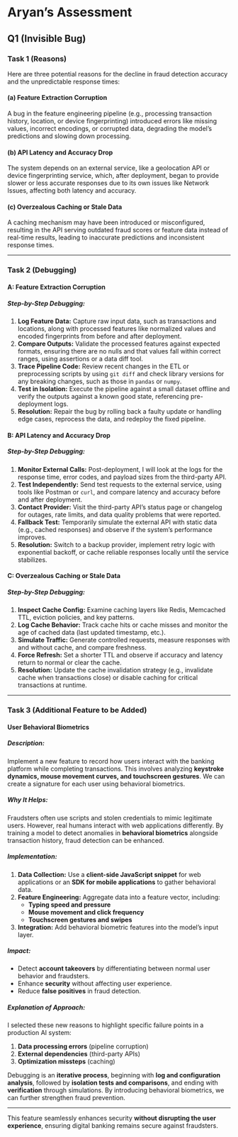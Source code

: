 # Aryan’s Assessment

## Q1 (Invisible Bug)

### Task 1 (Reasons)

Here are three potential reasons for the decline in fraud detection accuracy and the unpredictable response times:

#### (a) Feature Extraction Corruption

A bug in the feature engineering pipeline (e.g., processing transaction history, location, or device fingerprinting) introduced errors like missing values, incorrect encodings, or corrupted data, degrading the model’s predictions and slowing down processing.

#### (b) API Latency and Accuracy Drop

The system depends on an external service, like a geolocation API or device fingerprinting service, which, after deployment, began to provide slower or less accurate responses due to its own issues like Network Issues, affecting both latency and accuracy.

#### (c) Overzealous Caching or Stale Data

A caching mechanism may have been introduced or misconfigured, resulting in the API serving outdated fraud scores or feature data instead of real-time results, leading to inaccurate predictions and inconsistent response times.

----------

### Task 2 (Debugging)

#### **A: Feature Extraction Corruption**

##### **Step-by-Step Debugging:**

1.  **Log Feature Data:** Capture raw input data, such as transactions and locations, along with processed features like normalized values and encoded fingerprints from before and after deployment.
2.  **Compare Outputs:** Validate the processed features against expected formats, ensuring there are no nulls and that values fall within correct ranges, using assertions or a data diff tool.
3.  **Trace Pipeline Code:** Review recent changes in the ETL or preprocessing scripts by using `git diff` and check library versions for any breaking changes, such as those in `pandas` or `numpy`.
4.  **Test in Isolation:** Execute the pipeline against a small dataset offline and verify the outputs against a known good state, referencing pre-deployment logs.
5.  **Resolution:** Repair the bug by rolling back a faulty update or handling edge cases, reprocess the data, and redeploy the fixed pipeline.

#### **B: API Latency and Accuracy Drop**

##### **Step-by-Step Debugging:**

1.  **Monitor External Calls:** Post-deployment, I will look at the logs for the response time, error codes, and payload sizes from the third-party API.
2.  **Test Independently:** Send test requests to the external service, using tools like Postman or `curl`, and compare latency and accuracy before and after deployment.
3.  **Contact Provider:** Visit the third-party API’s status page or changelog for outages, rate limits, and data quality problems that were reported.
4.  **Fallback Test:** Temporarily simulate the external API with static data (e.g., cached responses) and observe if the system’s performance improves.
5.  **Resolution:** Switch to a backup provider, implement retry logic with exponential backoff, or cache reliable responses locally until the service stabilizes.

#### **C: Overzealous Caching or Stale Data**

##### **Step-by-Step Debugging:**

1.  **Inspect Cache Config:** Examine caching layers like Redis, Memcached TTL, eviction policies, and key patterns.
2.  **Log Cache Behavior:** Track cache hits or cache misses and monitor the age of cached data (last updated timestamp, etc.).
3.  **Simulate Traffic:** Generate controlled requests, measure responses with and without cache, and compare freshness.
4.  **Force Refresh:** Set a shorter TTL and observe if accuracy and latency return to normal or clear the cache.
5.  **Resolution:** Update the cache invalidation strategy (e.g., invalidate cache when transactions close) or disable caching for critical transactions at runtime.

----------

### Task 3 (Additional Feature to be Added)

#### **User Behavioral Biometrics**

##### **Description:**

Implement a new feature to record how users interact with the banking platform while completing transactions. This involves analyzing **keystroke dynamics, mouse movement curves, and touchscreen gestures**. We can create a signature for each user using behavioral biometrics.

##### **Why It Helps:**

Fraudsters often use scripts and stolen credentials to mimic legitimate users. However, real humans interact with web applications differently. By training a model to detect anomalies in **behavioral biometrics** alongside transaction history, fraud detection can be enhanced.

##### **Implementation:**

1.  **Data Collection:** Use a **client-side JavaScript snippet** for web applications or an **SDK for mobile applications** to gather behavioral data.
2.  **Feature Engineering:** Aggregate data into a feature vector, including:
    -   **Typing speed and pressure**
    -   **Mouse movement and click frequency**
    -   **Touchscreen gestures and swipes**
3.  **Integration:** Add behavioral biometric features into the model’s input layer.

##### **Impact:**

-   Detect **account takeovers** by differentiating between normal user behavior and fraudsters.
-   Enhance **security** without affecting user experience.
-   Reduce **false positives** in fraud detection.

##### **Explanation of Approach:**

I selected these new reasons to highlight specific failure points in a production AI system:

1.  **Data processing errors** (pipeline corruption)
2.  **External dependencies** (third-party APIs)
3.  **Optimization missteps** (caching)

Debugging is an **iterative process**, beginning with **log and configuration analysis**, followed by **isolation tests and comparisons**, and ending with **verification** through simulations. By introducing behavioral biometrics, we can further strengthen fraud prevention.

----------

This feature seamlessly enhances security **without disrupting the user experience**, ensuring digital banking remains secure against fraudsters.
